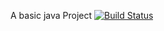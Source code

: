 A basic java Project
[![Build Status](https://app.travis-ci.com/emirhanyavuzz/myDemoApp.svg?token=jzpUisp9b9fkzk2aDzxp&branch=master)](https://app.travis-ci.com/emirhanyavuzz/myDemoApp)